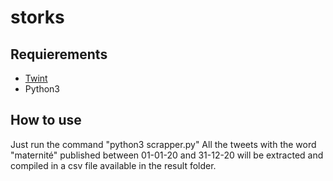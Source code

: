 
# storks

## Requierements

- [Twint](https://github.com/twintproject/twint)
- Python3

## How to use

Just run the command "python3 scrapper.py" All the tweets with the word "maternité" published between 01-01-20 and 31-12-20 will be extracted and compiled in a csv file available in the result folder.
